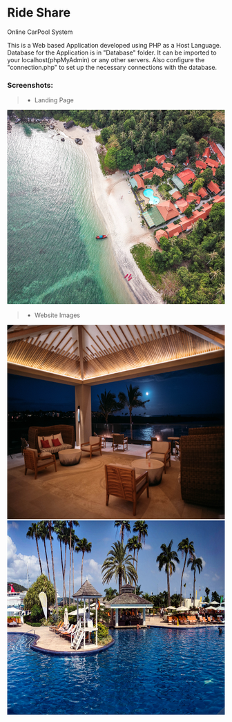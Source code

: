 # Ride Share
Online CarPool System 

This is a Web based Application developed using PHP as a Host Language. Database for the Application is in "Database" folder. It can be imported to your localhost(phpMyAdmin) or any other servers. Also configure the "connection.php" to set up the necessary connections with the database.

### Screenshots:
> - Landing Page
<img src="res1.jpg" width="800" height="450" alt="landing_page"/>

> - Website Images
<img src="res4.jpg" width="800" height="450" alt="landing_page"/>
<img src="res5.jpg" width="800" height="450" alt="landing_page"/>


